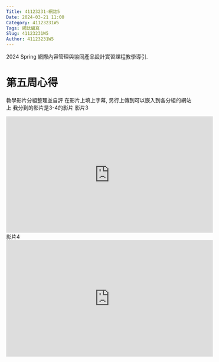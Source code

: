 ```yaml
---
Title: 41123231-網誌5
Date: 2024-03-21 11:00
Category: 41123231W5
Tags: 網誌編寫
Slug: 41123231W5
Author: 41123231W5
---
```


2024 Spring 網際內容管理與協同產品設計實習課程教學導引.

<!-- PELICAN_END_SUMMARY -->

# 第五周心得
 教學影片分組整理並自評
在影片上填上字幕, 另行上傳到可以嵌入到各分組的網站上
我分到的影片是3-4的影片
影片3
<iframe width="560" height="315" src="https://www.youtube.com/embed/VwDm3p7Hfng?si=MNB8qVrWmxxXqD4q" title="YouTube video player" frameborder="0" allow="accelerometer; autoplay; clipboard-write; encrypted-media; gyroscope; picture-in-picture; web-share" referrerpolicy="strict-origin-when-cross-origin" allowfullscreen></iframe>
影片4
<iframe width="560" height="315" src="https://www.youtube.com/embed/VMND0snyTwM?si=bytJ1el-Mo2p5Vks" title="YouTube video player" frameborder="0" allow="accelerometer; autoplay; clipboard-write; encrypted-media; gyroscope; picture-in-picture; web-share" referrerpolicy="strict-origin-when-cross-origin" allowfullscreen></iframe>